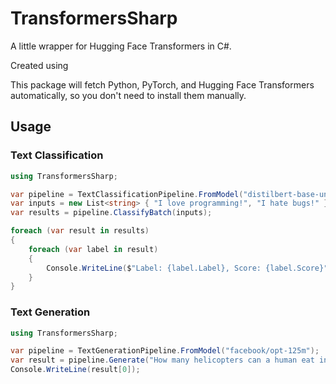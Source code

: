 # TransformersSharp

A little wrapper for Hugging Face Transformers in C#.

Created using 

This package will fetch Python, PyTorch, and Hugging Face Transformers automatically, so you don't need to install them manually.


## Usage

### Text Classification


```csharp
using TransformersSharp;

var pipeline = TextClassificationPipeline.FromModel("distilbert-base-uncased-finetuned-sst-2-english");
var inputs = new List<string> { "I love programming!", "I hate bugs!" };
var results = pipeline.ClassifyBatch(inputs);

foreach (var result in results)
{
	foreach (var label in result)
	{
		Console.WriteLine($"Label: {label.Label}, Score: {label.Score}");
	}
}
```

### Text Generation

```csharp
using TransformersSharp;

var pipeline = TextGenerationPipeline.FromModel("facebook/opt-125m");
var result = pipeline.Generate("How many helicopters can a human eat in one sitting?");
Console.WriteLine(result[0]);
```